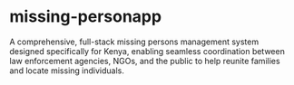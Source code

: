 # missing-personapp
A comprehensive, full-stack missing persons management system designed specifically for Kenya, enabling seamless coordination between law enforcement agencies, NGOs, and the public to help reunite families and locate missing individuals.
